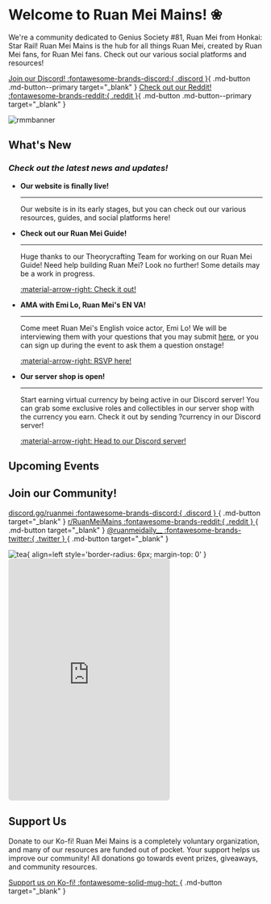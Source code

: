 # Welcome to Ruan Mei Mains! ❀
We're a community dedicated to Genius Society #81, Ruan Mei from Honkai: Star Rail! Ruan Mei Mains is the hub for all things Ruan Mei, created by Ruan Mei fans, for Ruan Mei fans. Check out our various social platforms and resources!

[Join our Discord! :fontawesome-brands-discord:{ .discord }](https://discord.gg/ruanmei){ .md-button .md-button--primary target="_blank" } [Check out our Reddit! :fontawesome-brands-reddit:{ .reddit }](https://reddit.com/r/RuanMeiMains){ .md-button .md-button--primary target="_blank" }

![rmmbanner](https://media.discordapp.net/attachments/1106792127268139119/1153721115135442954/Ruan_Mei_Banner-01-01.jpg?format=webp&width=1165&height=655)

## What's New
### _Check out the latest news and updates!_

<div class="grid cards" markdown>

-   **Our website is finally live!**

    ---

    Our website is in its early stages, but you can check out our various resources, guides, and social platforms here!


-   **Check out our Ruan Mei Guide!**

    ---

    Huge thanks to our Theorycrafting Team for working on our Ruan Mei Guide! Need help building Ruan Mei? Look no further! Some details may be a work in progress.

    [:material-arrow-right: Check it out!](ruanmei-guides/full.md)


-   **AMA with Emi Lo, Ruan Mei's EN VA!**

    ---

    Come meet Ruan Mei's English voice actor, Emi Lo! We will be interviewing them with your questions that you may submit <a href="https://docs.google.com/forms/d/e/1FAIpQLSfbcCyiTBBrq9_LUytq5puhRHo8DFMO5t2JVVIaZ9mevEymaA/viewform?usp=sf_link" target="_blank">here</a>, or you can sign up during the event to ask them a question onstage!

    <a href="https://discord.com/events/1106785082028597258/1189048041240539176" target="_blank">:material-arrow-right: RSVP here!</a>

-   **Our server shop is open!**

    ---

    Start earning virtual currency by being active in our Discord server! You can grab some exclusive roles and collectibles in our server shop with the currency you earn. Check it out by sending ?currency in our Discord server!

    <a href="https://discord.gg/ruanmei" target="_blank">:material-arrow-right: Head to our Discord server!</a>


</div>

## Upcoming Events

<script src="https://static.elfsight.com/platform/platform.js" data-use-service-core defer></script>
<div class="elfsight-app-07edb69a-aeb5-4657-861c-d93c719150a3" data-elfsight-app-lazy></div>

## Join our Community!

[discord.gg/ruanmei :fontawesome-brands-discord:{ .discord } ](https://discord.gg/ruanmei){ .md-button target="_blank" } [r/RuanMeiMains :fontawesome-brands-reddit:{ .reddit } ](https://www.reddit.com/r/RuanMeiMains/){ .md-button target="_blank" }   [@ruanmeidaily__ :fontawesome-brands-twitter:{ .twitter } ](https://twitter.com/ruanmeidaily__){ .md-button target="_blank" }

![tea](https://media.discordapp.net/attachments/887963616182145044/1185594839241347082/ezgif.com-resize_6.gif?ex=65902e3c&is=657db93c&hm=b8cef6a03012c0787dc6d22b66fdf197217f550a2ab3551444c6c29fbcd3ad96&=&width=320&height=480){ align=left style='border-radius: 6px; margin-top: 0' } <iframe src="https://discord.com/widget?id=1106785082028597258&theme=dark" width="320" height="480" allowtransparency="true" frameborder="0" sandbox="allow-popups allow-popups-to-escape-sandbox allow-same-origin allow-scripts" style="border-radius: 6px"></iframe>

## Support Us
Donate to our Ko-fi! Ruan Mei Mains is a completely voluntary organization, and many of our resources are funded out of pocket. Your support helps us improve our community! All donations go towards event prizes, giveaways, and community resources.

[Support us on Ko-fi! :fontawesome-solid-mug-hot: ](https://ko-fi.com/ruanmeimains){ .md-button target="_blank" }
